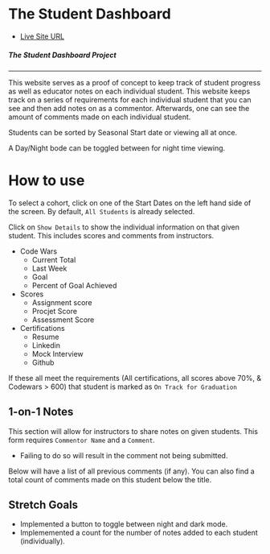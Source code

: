 # The Student Dashboard
 
 - [Live Site URL](https://super-custard-83d3e1.netlify.app/)
##### The Student Dashboard Project
___
This website serves as a proof of concept to keep track of student progress as well as educator notes on each individual student. This website keeps track on a series of requirements for each individual student that you can see and then add notes on as a commentor. Afterwards, one can see the amount of comments made on each individual student.

Students can be sorted by Seasonal Start date or viewing all at once. 

A Day/Night bode can be toggled between for night time viewing.

# How to use

   To select a cohort, click on one of the Start Dates on the left hand side of the screen. By default, `All Students` is already selected.

   Click on `Show Details` to show the individual information on that given student. This includes scores and comments from instructors.

   - Code Wars 
      - Current Total
      - Last Week
      - Goal
      - Percent of Goal Achieved
   - Scores
      - Assignment score
      - Procjet Score
      - Assessment Score
   - Certifications
      - Resume
      - Linkedin
      - Mock Interview
      - Github

If these all meet the requirements (All certifications, all scores above 70%, & Codewars > 600) that student is marked as ```On Track for Graduation```

## 1-on-1 Notes

   This section will allow for instructors to share notes on given students. This form requires `Commentor Name` and a `Comment`. 
   - Failing to do so will result in the comment not being submitted.

   Below will have a list of all previous comments (if any). You can also find a total count of comments made on this student below the title.


## Stretch Goals

- Implemented a button to toggle between night and dark mode.
- Implememented a count for the number of notes added to each student (individually).

